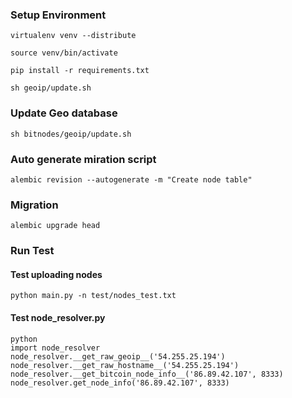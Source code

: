 ### Setup Environment 
`virtualenv venv --distribute`

`source venv/bin/activate`

`pip install -r requirements.txt`

`sh geoip/update.sh`


### Update Geo database
`sh bitnodes/geoip/update.sh`

### Auto generate miration script
`alembic revision --autogenerate -m "Create node table"`


### Migration
`alembic upgrade head`


### Run Test
#### Test uploading nodes
`python main.py -n test/nodes_test.txt`

#### Test node_resolver.py
```
python
import node_resolver
node_resolver.__get_raw_geoip__('54.255.25.194')
node_resolver.__get_raw_hostname__('54.255.25.194')
node_resolver.__get_bitcoin_node_info__('86.89.42.107', 8333)
node_resolver.get_node_info('86.89.42.107', 8333)
```

